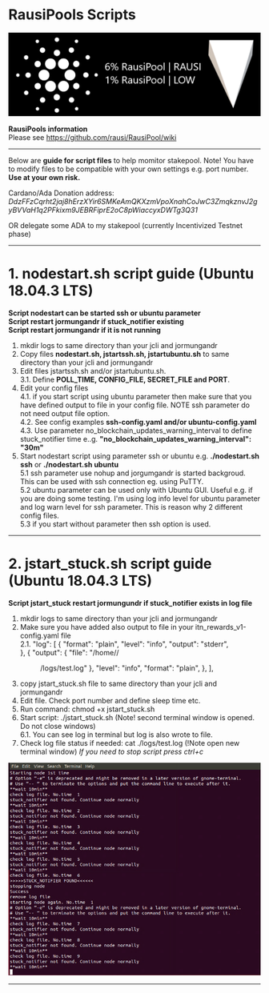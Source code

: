 # RausiPools Scripts
![Distribution](https://github.com/rausi/RausiPool/blob/master/RausiPoolNew.png)

**RausiPools information**<br>
Please see https://github.com/rausi/RausiPool/wiki

---
Below are **guide for script files** to help momitor stakepool. Note! You have to modify files to be compatible with your own settings e.g. port number. **Use at your own risk.**

Cardano/Ada Donation address: _DdzFFzCqrht2jaj8hErzXYir6SMKeAmQKXzmVpoXnahCoJwC3ZmqkznvJ2gyBVVaH1q2PFkixm9JEBRFiprE2oC8pWiaccyxDWTg3Q31_

OR delegate some ADA to my stakepool (currently Incentivized Testnet phase)
***
# 1. nodestart.sh script guide (Ubuntu 18.04.3 LTS)
**Script nodestart can be started ssh or ubuntu parameter**<br>
**Script restart jormungandr if stuck_notifier existing**<br>
**Script restart jormungandr if it is not running**<br>
1. mkdir logs to same directory than your jcli and jormungandr 
2. Copy files **nodestart.sh, jstartssh.sh, jstartubuntu.sh** to same directory than your jcli and jormungandr
3. Edit files jstartssh.sh and/or jstartubuntu.sh.<br> 
  3.1. Define **POLL_TIME, CONFIG_FILE, SECRET_FILE and PORT**.
4. Edit your config files<br>
  4.1. if you start script using ubuntu parameter then make sure that you have defined output to file in your config file. NOTE ssh parameter do not need output file option.<br> 
  4.2. See config examples **ssh-config.yaml and/or ubuntu-config.yaml**<br>
  4.3. Use parameter no_blockchain_updates_warning_interval to define stuck_notifier time e..g. **"no_blockchain_updates_warning_interval": "30m"**
5. Start nodestart script using parameter ssh or ubuntu e.g. **./nodestart.sh ssh** or **./nodestart.sh ubuntu**<br>
  5.1 ssh parameter use nohup and jorgumgandr is started backgroud. This can be used with ssh connection eg. using PuTTY.<br>
  5.2 ubuntu parameter can be used only with Ubuntu GUI. Useful e.g. if you are doing some testing. I'm using log info level for ubuntu parameter and log warn level for ssh parameter. This is reason why 2 different config files.<br>
  5.3 if you start without parameter then ssh option is used.
  
---
# 2. jstart_stuck.sh script guide (Ubuntu 18.04.3 LTS)
**Script jstart_stuck restart jormungundr if stuck_notifier exists in log file**
1. mkdir logs to same directory than your jcli and jormungandr
2. Make sure you have added also output to file in your itn_rewards_v1-config.yaml file<br>
  2.1. "log": [
    {
      "format": "plain",
      "level": "info",
      "output": "stderr",   
    },
    {
      "output": {
        "file": "/home/<username>/<dir>/logs/test.log"
        },
      "level": "info",
      "format": "plain",
    },
  ],
3. copy jstart_stuck.sh file to same directory than your jcli and jormungandr
4. Edit file. Check port number and define sleep time etc.
5. Run command: chmod +x jstart_stuck.sh
6. Start script: ./jstart_stuck.sh (Note! second terminal window is opened. Do not close windows)<br>
  6.1. You can see log in terminal but log is also wrote to file.
7. Check log file status if needed: cat ./logs/test.log (!Note open new terminal window)
_If you need to stop script press ctrl+c_

![Distribution](https://github.com/rausi/RausiPool/blob/master/stuck_notifier.png)

---
